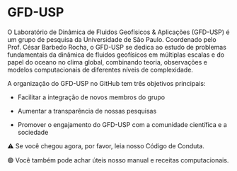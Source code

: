 # GFD-USP
O Laboratório de Dinâmica de Fluidos Geofísicos & Aplicações (GFD-USP) é um grupo de pesquisa da Universidade de São Paulo. Coordenado pelo Prof. César Barbedo Rocha, o GFD-USP se dedica ao estudo de problemas fundamentais da dinâmica de fluidos geofísicos em múltiplas escalas e do papel do oceano no clima global, combinando teoria, observações e modelos computacionais de diferentes níveis de complexidade.

A organização do GFD-USP no GitHub tem três objetivos principais:

- Facilitar a integração de novos membros do grupo

- Aumentar a transparência de nossas pesquisas

- Promover o engajamento do GFD-USP com a comunidade científica e a sociedade

⚠️ Se você chegou agora, por favor, leia nosso Código de Conduta.

🟢 Você também pode achar úteis nosso manual e receitas computacionais.
